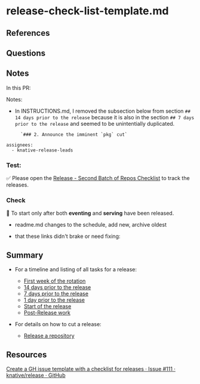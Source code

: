 # release-check-list-template.md


## References

## Questions

## Notes
In this PR:

Notes:

- In INSTRUCTIONS.md, I removed the subsection below from section `## 14 days prior to the release` because it is also in the section `## 7 days prior to the release` and seemed to be unintentially duplicated.

        `### 2. Announce the imminent `pkg` cut`



```
assignees:
  - knative-release-leads
```

### Test:
✅ Please open the [Release - Second Batch of Repos Checklist](https://github.com/carlisia/carlisia/issues/new?assignees=carlisia&template=6-release-second-batch-checklist.yaml) to track the releases.

### Check

🚨 To start only after both **eventing** and **serving** have been released.

- readme.md changes to the schedule, add new, archive oldest

- that these links didn't brake or need fixing:

## Summary

- For a timeline and listing of all tasks for a release:
  * [First week of the rotation](#first-week-of-the-rotation)
  * [14 days prior to the release](#14-days-prior-to-the-release)
  * [7 days prior to the release](#7-days-prior-to-the-release)
  * [1 day prior to the release](#1-day-prior-to-the-release)
  * [Start of the release](#start-of-the-release)
  * [Post-Release work](#post-release-work)

- For details on how to cut a release:
  - [Release a repository](#release-a-repository)

## Resources
[Create a GH issue template with a checklist for releases · Issue #111 · knative/release · GitHub](https://github.com/knative/release/issues/111)